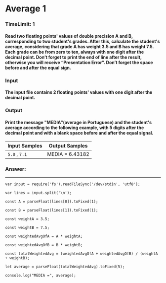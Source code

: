 # Average 1

### TimeLimit: 1

#### Read two floating points' values of double precision A and B, corresponding to two student's grades. After this, calculate the student's average, considering that grade A has weight 3.5 and B has weight 7.5. Each grade can be from zero to ten, always with one digit after the decimal point. Don’t forget to print the end of line after the result, otherwise you will receive “Presentation Error”. Don’t forget the space before and after the equal sign.

### Input

#### The input file contains 2 floating points' values with one digit after the decimal point.

### Output

#### Print the message "MEDIA"(average in Portuguese) and the student's average according to the following example, with 5 digits after the decimal point and with a blank space before and after the equal signal.

| Input Samples | Output Samples  |
| ------------- | --------------- |
| `5.0` , `7.1` | MEDIA = 6.43182 |

### Answer:

---

`var input = require('fs').readFileSync('/dev/stdin', 'utf8');`

`var lines = input.split('\n');`

`const A = parseFloat(lines[0]).toFixed(1);`

`const B = parseFloat(lines[1]).toFixed(1);`

`const weightA = 3.5;`

`const weightB = 7.5;`

`const weightedAvgOfA = A * weightA;`

`const weightedAvgOfB = B * weightB;`

`const totalWeightedAvg =
  (weightedAvgOfA + weightedAvgOfB) / (weightA + weightB);`

`let average = parseFloat(totalWeightedAvg).toFixed(5);`

`console.log("MEDIA =", average);`
